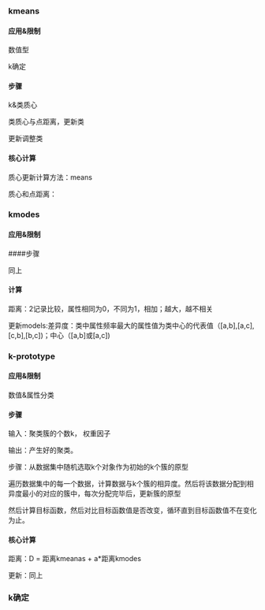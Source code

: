 ### kmeans

#### 应用&限制

数值型

k确定

#### 步骤

k&类质心

类质心与点距离，更新类

更新调整类

#### 核心计算

质心更新计算方法：means

质心和点距离：

### kmodes

#### 应用&限制

####步骤

同上

#### 计算

距离：2记录比较，属性相同为0，不同为1，相加；越大，越不相关

更新models:差异度：类中属性频率最大的属性值为类中心的代表值（[a,b],[a,c],[c,b],[b,c])；中心（[a,b]或[a,c])

### k-prototype

#### 应用&限制

数值&属性分类

#### 步骤

输入：聚类簇的个数k， 权重因子

输出：产生好的聚类。

步骤：从数据集中随机选取k个对象作为初始的k个簇的原型

遍历数据集中的每一个数据，计算数据与k个簇的相异度。然后将该数据分配到相异度最小的对应的簇中，每次分配完毕后，更新簇的原型

然后计算目标函数，然后对比目标函数值是否改变，循环直到目标函数值不在变化为止。

#### 核心计算

距离：D = 距离kmeanas + a*距离kmodes

更新：同上

### k确定

